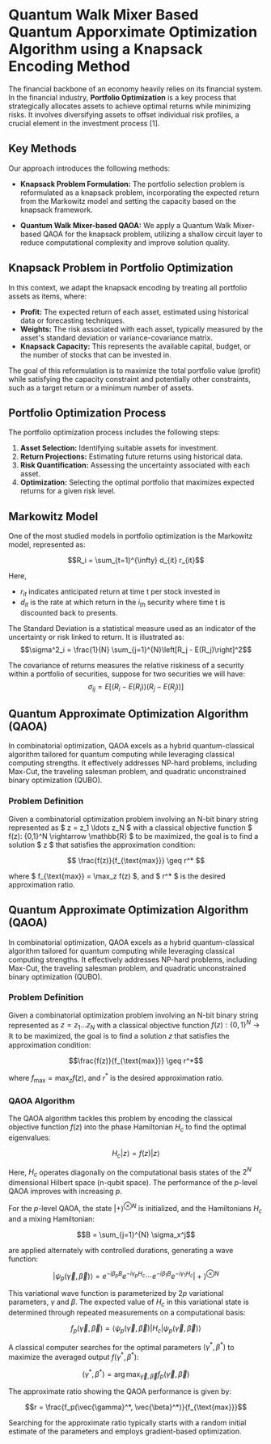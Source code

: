 # Quantum Walk Mixer Based Quantum Apporximate Optimization Algorithm using a Knapsack Encoding Method

The financial backbone of an economy heavily relies on its financial system. In the financial industry, **Portfolio Optimization** is a key process that strategically allocates assets to achieve optimal returns while minimizing risks. It involves diversifying assets to offset individual risk profiles, a crucial element in the investment process [1].

## Key Methods

Our approach introduces the following methods:

- **Knapsack Problem Formulation:** The portfolio selection problem is reformulated as a knapsack problem, incorporating the expected return from the Markowitz model and setting the capacity based on the knapsack framework.
  
- **Quantum Walk Mixer-based QAOA:** We apply a Quantum Walk Mixer-based QAOA for the knapsack problem, utilizing a shallow circuit layer to reduce computational complexity and improve solution quality.

## Knapsack Problem in Portfolio Optimization

In this context, we adapt the knapsack encoding by treating all portfolio assets as items, where:
- **Profit:** The expected return of each asset, estimated using historical data or forecasting techniques.
- **Weights:** The risk associated with each asset, typically measured by the asset's standard deviation or variance-covariance matrix.
- **Knapsack Capacity:** This represents the available capital, budget, or the number of stocks that can be invested in.

The goal of this reformulation is to maximize the total portfolio value (profit) while satisfying the capacity constraint and potentially other constraints, such as a target return or a minimum number of assets.

## Portfolio Optimization Process

The portfolio optimization process includes the following steps:

1. **Asset Selection:** Identifying suitable assets for investment.
2. **Return Projections:** Estimating future returns using historical data.
3. **Risk Quantification:** Assessing the uncertainty associated with each asset.
4. **Optimization:** Selecting the optimal portfolio that maximizes expected returns for a given risk level.

## Markowitz Model

One of the most studied models in portfolio optimization is the Markowitz model, represented as:


$$R_i = \sum_{t=1}^{\infty} d_{it} r_{it}$$

Here, 
- $r_{it}$ indicates anticipated return at time t  per stock invested in
- $d_{it}$ is the rate at which return in the $i_{th}$ security where time t is discounted back to presents.

The Standard Deviation is a statistical measure used as an indicator of the
uncertainty or risk linked to return. It is illustrated as: 
$$\sigma^2_i = \frac{1}{N} \sum_{j=1}^{N}\left[R_j - E(R_j)\right]^2$$

The covariance of returns measures the relative riskiness of a security within a portfolio of
securities, suppose for two securities we will have: $$\sigma_{ij} = E\left[(R_i - E(R_i))(R_j - E(R_j))\right]$$

## Quantum Approximate Optimization Algorithm (QAOA)

In combinatorial optimization, QAOA excels as a hybrid quantum-classical algorithm tailored for quantum computing while leveraging classical computing strengths. It effectively addresses NP-hard problems, including Max-Cut, the traveling salesman problem, and quadratic unconstrained binary optimization (QUBO).

### Problem Definition

Given a combinatorial optimization problem involving an N-bit binary string represented as $ z = z_1 \ldots z_N $ with a classical objective function $ f(z): \{0,1\}^N \rightarrow \mathbb{R} $ to be maximized, the goal is to find a solution $ z $ that satisfies the approximation condition:

$$
\frac{f(z)}{f_{\text{max}}} \geq r^*
$$

where $ f_{\text{max}} = \max_z f(z) $, and $ r^* $ is the desired approximation ratio.

## Quantum Approximate Optimization Algorithm (QAOA)

In combinatorial optimization, QAOA excels as a hybrid quantum-classical algorithm tailored for quantum computing while leveraging classical computing strengths. It effectively addresses NP-hard problems, including Max-Cut, the traveling salesman problem, and quadratic unconstrained binary optimization (QUBO).

### Problem Definition

Given a combinatorial optimization problem involving an N-bit binary string represented as $z = z_1 \ldots z_N$ with a classical objective function $f(z): \{0,1\}^N \rightarrow \mathbb{R}$ to be maximized, the goal is to find a solution $z$ that satisfies the approximation condition: 

$$\frac{f(z)}{f_{\text{max}}} \geq r^*$$

where $f_{\text{max}} = \max_z f(z)$, and $r^*$ is the desired approximation ratio.

### QAOA Algorithm

The QAOA algorithm tackles this problem by encoding the classical objective function $f(z)$ into the phase Hamiltonian $H_c$ to find the optimal eigenvalues:

$$H_c |z\rangle = f(z) |z\rangle$$

Here, $H_c$ operates diagonally on the computational basis states of the $2^N$ dimensional Hilbert space (n-qubit space). The performance of the $p$-level QAOA improves with increasing $p$.

For the $p$-level QAOA, the state $|+\rangle^{\otimes N}$ is initialized, and the Hamiltonians $H_c$ and a mixing Hamiltonian:

$$B = \sum_{j=1}^{N} \sigma_x^j$$

are applied alternately with controlled durations, generating a wave function:

$$|\psi_p(\vec{\gamma}, \vec{\beta})\rangle = e^{-i\beta_p B} e^{-i\gamma_p H_c} \cdots e^{-i\beta_1 B} e^{-i\gamma_1 H_c} |+\rangle^{\otimes N}$$

This variational wave function is parameterized by $2p$ variational parameters, $\gamma$ and $\beta$. The expected value of $H_c$ in this variational state is determined through repeated measurements on a computational basis:

$$f_p(\vec{\gamma}, \vec{\beta}) = \langle \psi_p(\vec{\gamma}, \vec{\beta}) | H_c | \psi_p(\vec{\gamma}, \vec{\beta}) \rangle$$

A classical computer searches for the optimal parameters $(\gamma^*, \beta^*)$ to maximize the averaged output $f(\gamma^*, \beta^*)$:

$$(\gamma^*, \beta^*) = \arg\max_{\vec{\gamma}, \vec{\beta}} f_p(\vec{\gamma}, \vec{\beta})$$

The approximate ratio showing the QAOA performance is given by:

$$r = \frac{f_p(\vec{\gamma}^*, \vec{\beta}^*)}{f_{\text{max}}}$$

Searching for the approximate ratio typically starts with a random initial estimate of the parameters and employs gradient-based optimization.
